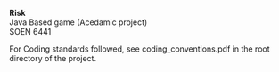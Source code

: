 <b>Risk </b><br>
Java Based game (Acedamic project) <br>
SOEN 6441

For Coding standards followed, see coding_conventions.pdf in the root directory of the project.

